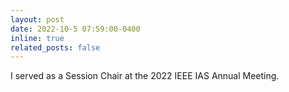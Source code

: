 ```yaml
---
layout: post
date: 2022-10-5 07:59:00-0400
inline: true
related_posts: false
---
```


I served as a Session Chair at the 2022 IEEE IAS Annual Meeting.
